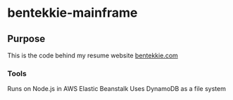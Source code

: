 

# bentekkie-mainframe



## Purpose

This is the code behind my resume website [bentekkie.com](http://bentekkie.com)


### Tools

Runs on Node.js in AWS Elastic Beanstalk
Uses DynamoDB as a file system